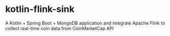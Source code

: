 # kotlin-flink-sink
A Kotlin + Spring Boot + MongoDB application and integrate Apache Flink to collect real-time coin data from CoinMarketCap API
